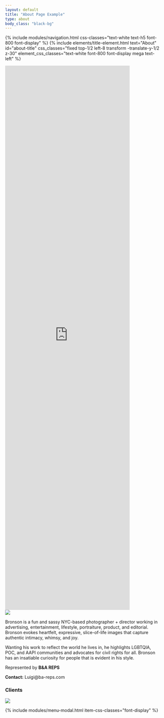 ```yaml
---
layout: default
title: "About Page Example"
type: about
body_class: "black-bg"
---
```


{% include modules/navigation.html css-classes="text-white text-h5 font-800 font-display" %}
{% include elements/title-element.html 
    text="About"
    id="about-title"
    css_classes="fixed top-1/2 left-8 transform -translate-y-1/2 z-30"
    element_css_classes="text-white font-800 font-display mega text-left" 
%}
<div id="about-video" class="section relative z-40">
    <div class="video-container w-screen h-screen flex flex-row justify-center items-center">
        <iframe width="80%" height="45%" src="https://www.youtube.com/embed/-SLpbbVlw_A?wmode=opaque" title="YouTube video player" frameborder="0" allow="accelerometer; autoplay; clipboard-write; encrypted-media; gyroscope; picture-in-picture" data-mouse-x="-0.05" data-mouse-y="0.025" allowfullscreen></iframe>
    </div>
</div>
<div id="about-information" class="section content-container relative z-20 w-screen mx-auto">
    <div class="about-container grid grid-cols-2 gap-4 h-screen justify-items-center place-items-center">
        <div class="about-image p-4">
            <img src="https://scontent-lcy1-1.xx.fbcdn.net/v/t39.30808-1/304904888_10158391129876286_1914335038852140476_n.jpg?stp=dst-jpg_s480x480&_nc_cat=109&ccb=1-7&_nc_sid=7206a8&_nc_ohc=4TRxgQLVTJwAX_jlTob&_nc_ht=scontent-lcy1-1.xx&oh=00_AfAuS8371EKQmchz2xRhzOev6J-VYeghEgwk78quDmmnSg&oe=6396273C" class="headshot w-full" data-mouse-x="0.1" data-mouse-y="0.2">
        </div>
        <div class="about-description text-white text-h4 p-4">
            <p class="text-h4">Bronson is a fun and sassy NYC-based photographer + director working in advertising, entertainment, lifestyle, portraiture, product, and editorial.  Bronson evokes heartfelt, expressive, slice-of-life images that capture authentic intimacy, whimsy, and joy.</p>
            <p class="text-h4">Wanting his work to reflect the world he lives in, he highlights  LGBTQIA, POC, and AAPI communities and advocates for civil rights for all. Bronson has an insatiable curiosity for people that is evident in his style.</p>
            <p class="text-h4">Represented by <strong>B&A REPS</strong></p>
            <p class="text-h4"><strong>Contact:</strong> Luigi@ba-reps.com</p>
        </div>
    </div>
</div>
<div id="about-clients" class="section content-container relative z-20 w-screen mx-auto mix-blend-lighten">
    <div class="about-clients-container grid grid-cols-1 gap-4 h-screen justify-items-center place-items-center">
        <div class="about-image p-4">
            <h3 class="client-title my-8 text-center text-white font-display">Clients</h3>
            <img src="https://images.squarespace-cdn.com/content/v1/586461096b8f5bbf07dbbd9f/73e7a1a8-27e9-4c8b-993c-4fa2d86e7242/logos_brands+copy.jpg?format=2500w" class="clients w-full" data-mouse-x="-0.01" data-mouse-y="-0.02">
        </div>
    </div>
</div>

{% include modules/menu-modal.html item-css-classes="font-display" %}